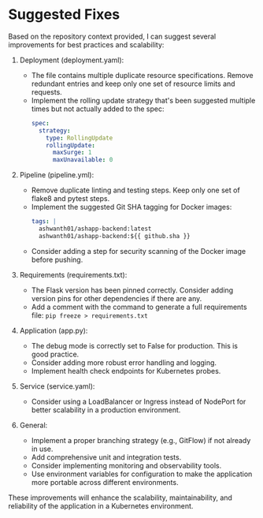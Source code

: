 # Suggested Fixes

Based on the repository context provided, I can suggest several improvements for best practices and scalability:

1. Deployment (deployment.yaml):
   - The file contains multiple duplicate resource specifications. Remove redundant entries and keep only one set of resource limits and requests.
   - Implement the rolling update strategy that's been suggested multiple times but not actually added to the spec:
     ```yaml
     spec:
       strategy:
         type: RollingUpdate
         rollingUpdate:
           maxSurge: 1
           maxUnavailable: 0
     ```

2. Pipeline (pipeline.yml):
   - Remove duplicate linting and testing steps. Keep only one set of flake8 and pytest steps.
   - Implement the suggested Git SHA tagging for Docker images:
     ```yaml
     tags: |
       ashwanth01/ashapp-backend:latest
       ashwanth01/ashapp-backend:${{ github.sha }}
     ```
   - Consider adding a step for security scanning of the Docker image before pushing.

3. Requirements (requirements.txt):
   - The Flask version has been pinned correctly. Consider adding version pins for other dependencies if there are any.
   - Add a comment with the command to generate a full requirements file: `pip freeze > requirements.txt`

4. Application (app.py):
   - The debug mode is correctly set to False for production. This is good practice.
   - Consider adding more robust error handling and logging.
   - Implement health check endpoints for Kubernetes probes.

5. Service (service.yaml):
   - Consider using a LoadBalancer or Ingress instead of NodePort for better scalability in a production environment.

6. General:
   - Implement a proper branching strategy (e.g., GitFlow) if not already in use.
   - Add comprehensive unit and integration tests.
   - Consider implementing monitoring and observability tools.
   - Use environment variables for configuration to make the application more portable across different environments.

These improvements will enhance the scalability, maintainability, and reliability of the application in a Kubernetes environment.
